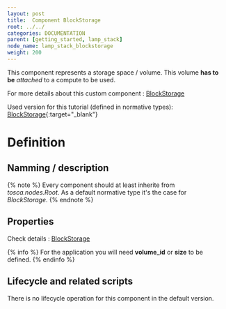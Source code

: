 ```yaml
---
layout: post
title:  Component BlockStorage
root: ../../
categories: DOCUMENTATION
parent: [getting_started, lamp_stack]
node_name: lamp_stack_blockstorage
weight: 200
---
```


This component represents a storage space / volume. This volume __has to be__ *attached* to a compute to be used.

For more details about this custom component : [BlockStorage](../cloudify2_driver/blockstorage.html)

Used version for this tutorial (defined in normative types): [BlockStorage](https://github.com/alien4cloud/tosca-normative-types/blob/1.0.0.wd02/normative-types.yml){:target="_blank"}

<script src="https://gist.github.com/cmourouvin/ec7eb7b782e1da647cae.js"></script>

# Definition

## Namming / description

<script src="https://gist.github.com/cmourouvin/c6eb9df89eda149c41f5.js"></script>

{% note %}
Every component should at least inherite from *tosca.nodes.Root*. As a default normative type it's the case for *BlockStorage*.
{% endnote %}

## Properties

<script src="https://gist.github.com/cmourouvin/561ca4ce50e1eb1f673b.js"></script>

Check details : [BlockStorage](../cloudify2_driver/blockstorage.html)

{% info %}
For the application you will need **volume_id** or **size** to be defined.
{% endinfo %}

## Lifecycle and related scripts

There is no lifecycle operation for this component in the default version.
